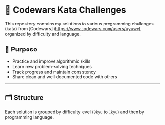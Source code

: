 # 📘 Codewars Kata Challenges

This repository contains my solutions to various programming challenges (kata) from [Codewars] (https://www.codewars.com/users/uyuwe), organized by difficulty and language.

## 🚀 Purpose

- Practice and improve algorithmic skills
- Learn new problem-solving techniques
- Track progress and maintain consistency
- Share clean and well-documented code with others

---

## 🗂️ Structure

Each solution is grouped by difficulty level (`8kyu` to `1kyu`) and then by programming language.

